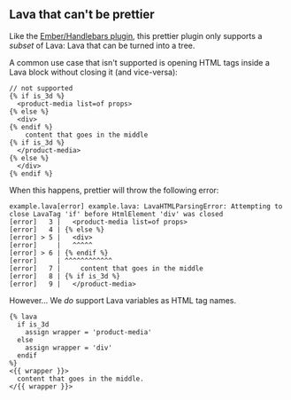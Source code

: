 ## Lava that can't be prettier

Like the [Ember/Handlebars plugin](https://prettier.io/blog/2021/05/09/2.3.0.html#:~:text=The%20feature%20is,under%20the%20hood.), this prettier plugin only supports a _subset_ of Lava: Lava that can be turned into a tree.

A common use case that isn't supported is opening HTML tags inside a Lava block without closing it (and vice-versa):

```lava
// not supported
{% if is_3d %}
  <product-media list=of props>
{% else %}
  <div>
{% endif %}
    content that goes in the middle
{% if is_3d %}
  </product-media>
{% else %}
  </div>
{% endif %}
```

When this happens, prettier will throw the following error:

```
example.lava[error] example.lava: LavaHTMLParsingError: Attempting to close LavaTag 'if' before HtmlElement 'div' was closed
[error]   3 |   <product-media list=of props>
[error]   4 | {% else %}
[error] > 5 |   <div>
[error]     |   ^^^^^
[error] > 6 | {% endif %}
[error]     | ^^^^^^^^^^^^
[error]   7 |     content that goes in the middle
[error]   8 | {% if is_3d %}
[error]   9 |   </product-media>
```

However... We _do_ support Lava variables as HTML tag names.

```lava
{% lava
  if is_3d
    assign wrapper = 'product-media'
  else
    assign wrapper = 'div'
  endif
%}
<{{ wrapper }}>
  content that goes in the middle.
</{{ wrapper }}>
```
